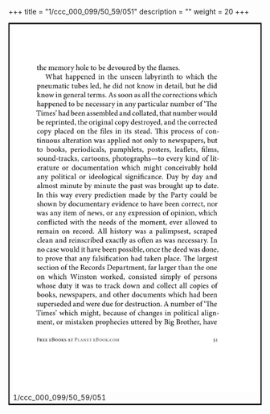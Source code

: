 +++
title = "1/ccc_000_099/50_59/051"
description = ""
weight = 20
+++

<table style="border:2px solid black;max-width:800px;max-height:800px;" 
><tr><td><img class="center-fit-jpg"
src="/jpg_/out_jpg_1984__051.jpg"  >1/ccc_000_099/50_59/051</img></td></tr></table>